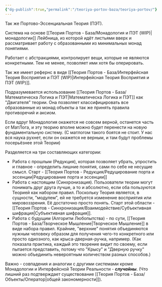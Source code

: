 ```yaml
---
{"dg-publish":true,"permalink":"/teoriya-portov-baza/teoriya-portov/"}
---
```


Так же Портово-Эссенциальная Теория (ПЭТ).

Система на основе [[Теория Портов - База/Монадология и ПЭТ (WIP)\|монадологии]] Лейбница, из которой идёт листьями вверх и рассматривает работу с образованными из минимальных монад понятиями.

Работает с абстракциями, контролирует вещи, которые не являются конкретными. Тем не менее, позволяет ими хотя бы оперировать.

Так же имеет рефернс в виде [[Теория Портов - База/Интерфейсная Теория Восприятия и ПЭТ (WIP)\|Интерфейсная Теория Восприятия и ПЭТ (WIP)]].

Подразумевается использование [[Теория Портов - База/Математическа Логика и ПЭТ\|Математическа Логика и ПЭТ]] как "Двигателя" теории. Она позволяет классифицировать все образованные из монад объекты а так же принять правила противоречий и аксиом.

Если вдруг Монадология окажется не совсем верной, останется часть от МатЛога, и эту теорию вполне можно будет перенести на новую фундаментальную систему. (С матлогом такого боятся не стоит. У нас вся наука рухнет, если он окажется не верным, и там будут проблемы посерьёзнее этой Теории)

Разделяется на три составляющих категории:
- Работа с прошлым (Редукция), которая позволяет убрать, упростить и главное - определить лишние понятия, сами по себе не несущие смысл. Старт - [[Теория Портов - Редукция/Редуцирование порта и эссенции\|Редуцирование порта и эссенции]]
- Работа с настоящим (Синхронизация). Пользователи теории могут понимать друг друга лучше, а то и абсолютно, если оба пользуются Теорией как набором правил. Поскольку Теория является, в сущности, "модулем", ей не требуется изменение восприятия или мировоззрения. Её достаточно просто понять. Старт этой области - [[Теория Портов - Синхронизация/Взаимодействие/Субъективная шифрация\|Субъективная шифрация]].
- Работа с будущим (Алгоритм Любопытства) - по сути, [[Теория Портов - База/Творческое Мышление\|Творческое Мышление]] в виде набора правил. Крайние, "верхние" понятия объединяются нужным человеку образом для получения чего-то конкретного или просто одиозного, как крыса-дверная-ручка, например. (Как показала практика, каждый это творение видит по своему, если пытается представить, потому что "Крысу" и "Дверную ручку" можно объединить невероятным количеством разных способов.)

Важно - совпадения и аналогии с другими системами кроме Монадологии и Интерфейсной Теории Реальности - _**случайны**_. (Что лишний раз подтверждает существование [[Теория Портов - База/Объекты/Оператор\|общей закономерности]]).